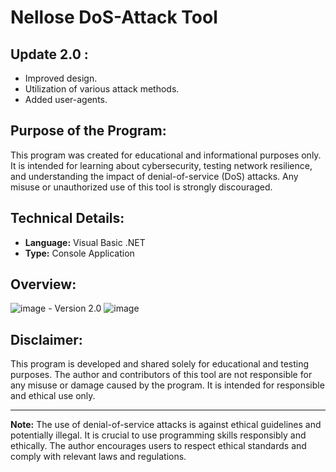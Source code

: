 # Nellose DoS-Attack Tool

## Update 2.0 :

- Improved design.
- Utilization of various attack methods.
- Added user-agents.

## Purpose of the Program:

This program was created for educational and informational purposes only. It is intended for learning about cybersecurity, testing network resilience, and understanding the impact of denial-of-service (DoS) attacks. Any misuse or unauthorized use of this tool is strongly discouraged.

## Technical Details:

- **Language:** Visual Basic .NET
- **Type:** Console Application

## Overview:
![image](https://github.com/Nellose/Losser-DoS/assets/151440407/99f841b0-3943-4de0-9233-b132577d1410) - Version 2.0
![image](https://github.com/Nellose/Losser-DoS/assets/151440407/18be4c7c-40a4-4420-9493-7ac10ab064bf)



## Disclaimer:

This program is developed and shared solely for educational and testing purposes. The author and contributors of this tool are not responsible for any misuse or damage caused by the program. It is intended for responsible and ethical use only.

---

**Note:** The use of denial-of-service attacks is against ethical guidelines and potentially illegal. It is crucial to use programming skills responsibly and ethically. The author encourages users to respect ethical standards and comply with relevant laws and regulations.
